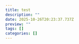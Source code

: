 ```yaml
---
title: test
description: ""
date: 2025-10-26T20:23:37.737Z
preview: ""
tags: []
categories: []
---
```

